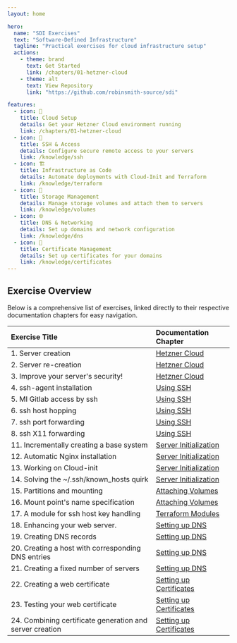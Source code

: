 ```yaml
---
layout: home

hero:
  name: "SDI Exercises"
  text: "Software-Defined Infrastructure"
  tagline: "Practical exercises for cloud infrastructure setup"
  actions:
    - theme: brand
      text: Get Started
      link: /chapters/01-hetzner-cloud
    - theme: alt
      text: View Repository
      link: "https://github.com/robinsmith-source/sdi"

features:
  - icon: 🚀
    title: Cloud Setup
    details: Get your Hetzner Cloud environment running
    link: /chapters/01-hetzner-cloud
  - icon: 🔐
    title: SSH & Access
    details: Configure secure remote access to your servers
    link: /knowledge/ssh
  - icon: 🏗️
    title: Infrastructure as Code
    details: Automate deployments with Cloud-Init and Terraform
    link: /knowledge/terraform
  - icon: 💾
    title: Storage Management
    details: Manage storage volumes and attach them to servers
    link: /knowledge/volumes
  - icon: 🌐
    title: DNS & Networking
    details: Set up domains and network configuration
    link: /knowledge/dns
  - icon: 📜
    title: Certificate Management
    details: Set up certificates for your domains
    link: /knowledge/certificates
---
```


## Exercise Overview

Below is a comprehensive list of exercises, linked directly to their respective documentation chapters for easy navigation.

| Exercise Title                                           | Documentation Chapter                                                                                                                |
| :------------------------------------------------------- | :----------------------------------------------------------------------------------------------------------------------------------- |
| 1. Server creation                                       | [Hetzner Cloud](./chapters/01-hetzner-cloud#_2-creating-your-first-server-exercise-1)                                                |
| 2. Server re-creation                                    | [Hetzner Cloud](./chapters/01-hetzner-cloud#_5-creating-ssh-keys-for-secure-authentication-exercise-2)                               |
| 3. Improve your server's security!                       | [Hetzner Cloud](./chapters/01-hetzner-cloud#_6-improving-server-security-exercise-3)                                                 |
| 4. ssh-agent installation                                | [Using SSH](./chapters/02-using-ssh#_2-solving-the-passphrase-issue-with-ssh-agent-exercise-4)                                       |
| 5. MI Gitlab access by ssh                               | [Using SSH](./chapters/02-using-ssh#mi-gitlab-access-by-ssh-exercise-5)                                                              |
| 6. ssh host hopping                                      | [Using SSH](./chapters/02-using-ssh#_3-intermediate-host-hopping-exercise-6)                                                         |
| 7. ssh port forwarding                                   | [Using SSH](./chapters/02-using-ssh#_4-ssh-port-forwarding-exercise-7)                                                               |
| 8. ssh X11 forwarding                                    | [Using SSH](./chapters/02-using-ssh#_5-ssh-x11-forwarding-exercise-8)                                                                |
| 11. Incrementally creating a base system                 | [Server Initialization](./chapters/04-server-initialization#_1-using-bash-init-scripts-for-server-initialization-exercise-11)        |
| 12. Automatic Nginx installation                         | [Server Initialization](./chapters/04-server-initialization#_2-cloud-init-installing-packages-exercise-12)                           |
| 13. Working on Cloud-init                                | [Server Initialization](./chapters/04-server-initialization#_3-cloud-init-user-management-and-templating-exercise-13)                |
| 14. Solving the ~/.ssh/known_hosts quirk                 | [Server Initialization](./chapters/04-server-initialization#_5-handling-ssh-host-key-mismatches-exercise-14)                         |
| 15. Partitions and mounting                              | [Attaching Volumes](./chapters/05-attaching-volumes#_1-create-a-volume-exercise-15)                                                  |
| 16. Mount point's name specification                     | [Attaching Volumes](./chapters/05-attaching-volumes#_4-managing-mount-points-exercise-16)                                            |
| 17. A module for ssh host key handling                   | [Terraform Modules](./chapters/06-terraform-modules#_2-ssh-known-hosts-module-exercise-17)                                           |
| 18. Enhancing your web server.                           | [Setting up DNS](./chapters/07-setting-up-dns#_3-enhancing-your-web-server-exercise-18)                                              |
| 19. Creating DNS records                                 | [Setting up DNS](./chapters/07-setting-up-dns#_4-creating-dns-records-with-terraform-exercise-19)                                    |
| 20. Creating a host with corresponding DNS entries       | [Setting up DNS](./chapters/07-setting-up-dns#_5-creating-a-host-with-corresponding-dns-entries-exercise-20)                         |
| 21. Creating a fixed number of servers                   | [Setting up DNS](./chapters/07-setting-up-dns#_6-creating-a-fixed-number-of-servers-exercise-21)                                     |
| 22. Creating a web certificate                           | [Setting up Certificates](./chapters/08-setting-up-certificates#_3-creating-a-web-certificate-exercise-22)                           |
| 23. Testing your web certificate                         | [Setting up Certificates](./chapters/08-setting-up-certificates#_4-testing-your-web-certificate-exercise-23)                         |
| 24. Combining certificate generation and server creation | [Setting up Certificates](./chapters/08-setting-up-certificates#_5-combining-certificate-generation-and-server-creation-exercise-24) |
